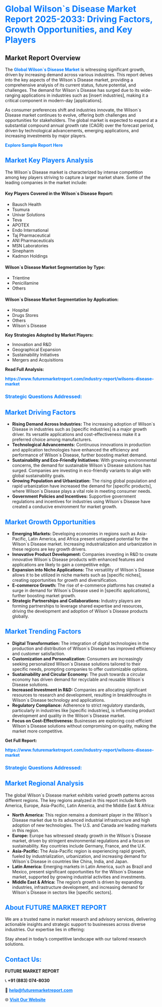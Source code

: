<h1 style="color: #007BFF;">Global Wilson`s Disease Market Report 2025-2033: Driving Factors, Growth Opportunities, and Key Players</h1>

<section id="overview">
<h2>Market Report Overview</h2>
<p>The <a href="https://www.futuremarketreport.com/industry-report/wilsons-disease-market" style="color: #007BFF; text-decoration: none;"><strong>Global Wilson`s Disease Market</strong></a> is witnessing significant growth, driven by increasing demand across various industries. This report delves into the key aspects of the Wilson`s Disease market, providing a comprehensive analysis of its current status, future potential, and challenges. The demand for Wilson`s Disease has surged due to its wide-ranging applications in industries such as [insert industries], making it a critical component in modern-day [applications].</p>
<p>As consumer preferences shift and industries innovate, the Wilson`s Disease market continues to evolve, offering both challenges and opportunities for stakeholders. The global market is expected to expand at a substantial compound annual growth rate (CAGR) over the forecast period, driven by technological advancements, emerging applications, and increasing investments by major players.</p>
</section>

<section id="overview">
<p><a href="https://www.futuremarketreport.com/request-sample/reportId=122829" style="color: #007BFF; text-decoration: none;"><strong>Explore Sample Report Here</strong></a></p>
</section>

<section id="key-players">
<h2 style="color: #007BFF;">Market Key Players Analysis</h2>
<p>The Wilson`s Disease market is characterized by intense competition among key players striving to capture a larger market share. Some of the leading companies in the market include:</p>
<h4>Key Players Covered in the Wilson`s Disease Report:</h4>
<ul><li>Bausch Health</li><li>Tsumura</li><li>Univar Solutions</li><li>Teva</li><li>APOTEX</li><li>Endo International</li><li>Taj Pharmaceutical</li><li>ANI Pharmaceuticals</li><li>MSN Laboratories</li><li>Sinepharm</li><li>Kadmon Holdings</li></ul>
<h4>Wilson`s Disease Market Segmentation by Type:</h4>
<ul><li>Trientine</li><li>Penicillamine</li><li>Others</li></ul>

<h4>Wilson`s Disease Market Segmentation by Application:</h4>
<ul><li>Hospital</li><li>Drugs Stores</li><li>Others</li><li>Wilson`s Disease</li></ul>
<p><strong>Key Strategies Adopted by Market Players:</strong></p>
<ul>
<li>Innovation and R&D</li>
<li>Geographical Expansion</li>
<li>Sustainability Initiatives</li>
<li>Mergers and Acquisitions</li>
</ul>
</section>

<section>
<p><strong>Read Full Analysis: </strong></p><a href="https://www.futuremarketreport.com/industry-report/wilsons-disease-market" style="color: #007BFF; text-decoration: none;"><strong>https://www.futuremarketreport.com/industry-report/wilsons-disease-market</strong></a>
<h3 style="color: #007BFF;">Strategic Questions Addressed:</h3>
</section>

<section id="driving-factors">
<h2 style="color: #007BFF;">Market Driving Factors</h2>
<ul>
<li><strong>Rising Demand Across Industries:</strong> The increasing adoption of Wilson`s Disease in industries such as [specific industries] is a major growth driver. Its versatile applications and cost-effectiveness make it a preferred choice among manufacturers.</li>
<li><strong>Technological Advancements:</strong> Continuous innovations in production and application technologies have enhanced the efficiency and performance of Wilson`s Disease, further boosting market demand.</li>
<li><strong>Sustainability and Eco-Friendly Initiatives:</strong> With growing environmental concerns, the demand for sustainable Wilson`s Disease solutions has surged. Companies are investing in eco-friendly variants to align with global sustainability goals.</li>
<li><strong>Growing Population and Urbanization:</strong> The rising global population and rapid urbanization have increased the demand for [specific products], where Wilson`s Disease plays a vital role in meeting consumer needs.</li>
<li><strong>Government Policies and Incentives:</strong> Supportive government regulations and incentives for industries using Wilson`s Disease have created a conducive environment for market growth.</li>
</ul>
</section>

<section id="growth-opportunities">
<h2 style="color: #007BFF;">Market Growth Opportunities</h2>
<ul>
<li><strong>Emerging Markets:</strong> Developing economies in regions such as Asia-Pacific, Latin America, and Africa present untapped potential for the Wilson`s Disease market. Increasing industrialization and urbanization in these regions are key growth drivers.</li>
<li><strong>Innovative Product Development:</strong> Companies investing in R&D to create innovative Wilson`s Disease products with enhanced features and applications are likely to gain a competitive edge.</li>
<li><strong>Expansion into Niche Applications:</strong> The versatility of Wilson`s Disease allows it to be utilized in niche markets such as [specific niches], creating opportunities for growth and diversification.</li>
<li><strong>E-commerce Growth:</strong> The rise of e-commerce platforms has created a surge in demand for Wilson`s Disease used in [specific applications], further boosting market growth.</li>
<li><strong>Strategic Partnerships and Collaborations:</strong> Industry players are forming partnerships to leverage shared expertise and resources, driving the development and adoption of Wilson`s Disease products globally.</li>
</ul>
</section>

<section id="trending-factors">
<h2 style="color: #007BFF;">Market Trending Factors</h2>
<ul>
<li><strong>Digital Transformation:</strong> The integration of digital technologies in the production and distribution of Wilson`s Disease has improved efficiency and customer satisfaction.</li>
<li><strong>Customization and Personalization:</strong> Consumers are increasingly seeking personalized Wilson`s Disease solutions tailored to their specific needs, prompting companies to offer customizable options.</li>
<li><strong>Sustainability and Circular Economy:</strong> The push towards a circular economy has driven demand for recyclable and reusable Wilson`s Disease solutions.</li>
<li><strong>Increased Investment in R&D:</strong> Companies are allocating significant resources to research and development, resulting in breakthroughs in Wilson`s Disease technology and applications.</li>
<li><strong>Regulatory Compliance:</strong> Adherence to strict regulatory standards, particularly in industries like [specific industries], is influencing product development and quality in the Wilson`s Disease market.</li>
<li><strong>Focus on Cost-Effectiveness:</strong> Businesses are exploring cost-efficient Wilson`s Disease solutions without compromising on quality, making the market more competitive.</li>
</ul>
</section>

<section>
<p><strong>Get Full Report: </strong></p><a href="https://www.futuremarketreport.com/industry-report/wilsons-disease-market" style="color: #007BFF; text-decoration: none;"><strong>https://www.futuremarketreport.com/industry-report/wilsons-disease-market</strong></a>
<h3 style="color: #007BFF;">Strategic Questions Addressed:</h3>
</section>


<section id="regional-analysis">
<h2 style="color: #007BFF;">Market Regional Analysis</h2>
<p>The global Wilson`s Disease market exhibits varied growth patterns across different regions. The key regions analyzed in this report include North America, Europe, Asia-Pacific, Latin America, and the Middle East & Africa:</p>
<ul>
<li><strong>North America:</strong> This region remains a dominant player in the Wilson`s Disease market due to its advanced industrial infrastructure and high adoption of new technologies. The U.S. and Canada are leading markets in this region.</li>
<li><strong>Europe:</strong> Europe has witnessed steady growth in the Wilson`s Disease market, driven by stringent environmental regulations and a focus on sustainability. Key countries include Germany, France, and the U.K.</li>
<li><strong>Asia-Pacific:</strong> The Asia-Pacific region is experiencing rapid growth, fueled by industrialization, urbanization, and increasing demand for Wilson`s Disease in countries like China, India, and Japan.</li>
<li><strong>Latin America:</strong> Emerging markets in Latin America, such as Brazil and Mexico, present significant opportunities for the Wilson`s Disease market, supported by growing industrial activities and investments.</li>
<li><strong>Middle East & Africa:</strong> The region’s growth is driven by expanding industries, infrastructure development, and increasing demand for Wilson`s Disease in sectors like [specific sectors].</li>
</ul>
</section>

<footer>
<h2 style="color: #007BFF;">About FUTURE MARKET REPORT</h2>
<p>We are a trusted name in market research and advisory services, delivering actionable insights and strategic support to businesses across diverse industries. Our expertise lies in offering:</p>

<p>Stay ahead in today’s competitive landscape with our tailored research solutions.</p>

<h2 style="color: #007BFF;">Contact Us:</h2>
<p><strong>FUTURE MARKET REPORT</strong></p>
<p>📞 <strong>+91 (883) 074-8030</strong></p>
<p>📧 <strong><a href="mailto:help@futuremarketreport.com" style="color: #007BFF;">help@futuremarketreport.com</a></strong></p>
<p>🌐 <strong><a href="https://www.futuremarketreport.com/" style="color: #007BFF;">Visit Our Website</a></strong></p>
</footer>
